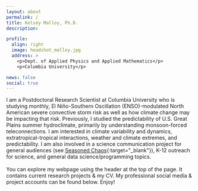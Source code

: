 ```yaml
---
layout: about
permalink: /
title: Kelsey Malloy, Ph.D.
description: 

profile:
  align: right
  image: headshot_malloy.jpg
  address: >
    <p>Dept. of Applied Physics and Applied Mathematics</p>
    <p>Columbia University</p>

news: false
social: true
---
```


I am a Postdoctoral Research Scientist at Columbia University who is studying monthly, El Niño-Southern Oscillation (ENSO)-modulated North American severe convective storm risk as well as how climate change may be impacting that risk. Previously, I studied the predictability of U.S. Great Plains summer hydroclimate, primarily by understanding monsoon-forced teleconnections. I am interested in climate variability and dynamics, extratropical-tropical interactions, weather and climate extremes, and predictability. I am also involved in a science communication project for general audiences (see [Seasoned Chaos](http://seasonedchaos.github.io){:target="\_blank"}), K-12 outreach for science, and general data science/programming topics.
<br><br>
You can explore my webpage using the header at the top of the page. It contains current research projects & my CV. My professional social media & project accounts can be found below. Enjoy!
<div class="img_row">
    <img class="col three left" src="{{ site.baseurl }}/assets/img/sunset.jpg" alt="" title="VA Key sunset with shower"/>
</div>
